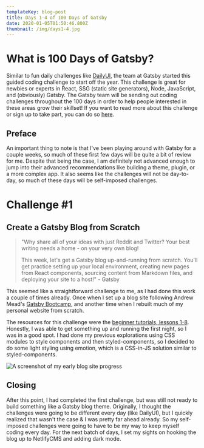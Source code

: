 ```yaml
---
templateKey: blog-post
title: Days 1-4 of 100 Days of Gatsby
date: 2020-01-05T01:50:46.800Z
thumbnail: /img/days1-4.jpg
---
```

# What is 100 Days of Gatsby?

Similar to fun daily challenges like [DailyUI](https://www.dailyui.co/), the team at Gatsby started this guided coding challenge to start off the year. This challenge is great for newbies or experts in React, SSG (static site generators), Node, JavaScript, and (obviously) Gatsby. The Gatsby team will be sending out coding challenges throughout the 100 days in order to help people interested in these areas grow their skillset! If you want to read more about this challenge or sign up to take part, you can do so [here](https://www.gatsbyjs.org/blog/100days/).

## Preface

An important thing to note is that I've been playing around with Gatsby for a couple weeks, so much of these first few days will be quite a bit of review for me. Despite that being the case, I am definitely not advanced enough to jump into their advanced recommendations like building a theme, plugin, or a more complex app. It also seems like the challenges will not be day-to-day, so much of these days will be self-imposed challenges.

# Challenge #1

## Create a Gatsby Blog from Scratch

> "Why share all of your ideas with just Reddit and Twitter? Your best writing needs a home - on your very own blog!
>
> This week, let's get a Gatsby blog up-and-running from scratch. You'll get practice setting up your local environment, creating new pages from React components, sourcing content from Markdown files, and deploying your site to a host!" - Gatsby

This seemed like a straightforward challenge to me, as I had done this work a couple of times already. Once when I set up a blog site following Andrew Mead's [Gatsby Bootcamp](https://www.youtube.com/watch?v=8t0vNu2fCCM&t=15125s), and another time when I rebuilt much of my personal website from scratch.

The resources for this challenge were the [beginner tutorials, lessons 1-8](https://www.gatsbyjs.org/tutorial/?utm_campaign=100%20Days%20of%20Gatsby&utm_source=hs_email&utm_medium=email&utm_content=81388107&_hsenc=p2ANqtz-_sJX-Be9TzKzO1lHCCt5S8INRGd-X_jwpVK8tg_G5Fc8YU4x7MWqLBybIXnwl_AZiB32PPQ5XI8YV52oTPn15XPGA6PJIvFP-KBMxux5t4NzAQi1Q&_hsmi=81388107). Honestly, I was able to get something up and running the first night, so I was in a good spot. I had done my previous explorations using CSS modules to style components and then styled-components, so I decided to do some light styling using emotion, which is a CSS-in-JS solution similar to styled-components.

![A screenshot of my early blog site progress](/img/days1-4-site.jpeg "Days 1-4 Blog Image")

## Closing

After this point, I had completed the first challenge, but was still not ready to build something like a Gatsby blog theme. Originally, I thought the challenges were going to be different every day (like DailyUI), but I quickly realized that wasn't the case & I was pretty far ahead already. So my self-imposed challenges were going to have to be my way to keep myself coding every day. For the next batch of days, I set my sights on hooking the blog up to NetlifyCMS and adding dark mode.
